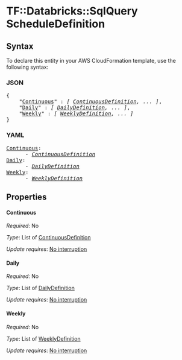 # TF::Databricks::SqlQuery ScheduleDefinition

## Syntax

To declare this entity in your AWS CloudFormation template, use the following syntax:

### JSON

<pre>
{
    "<a href="#continuous" title="Continuous">Continuous</a>" : <i>[ <a href="continuousdefinition.md">ContinuousDefinition</a>, ... ]</i>,
    "<a href="#daily" title="Daily">Daily</a>" : <i>[ <a href="dailydefinition.md">DailyDefinition</a>, ... ]</i>,
    "<a href="#weekly" title="Weekly">Weekly</a>" : <i>[ <a href="weeklydefinition.md">WeeklyDefinition</a>, ... ]</i>
}
</pre>

### YAML

<pre>
<a href="#continuous" title="Continuous">Continuous</a>: <i>
      - <a href="continuousdefinition.md">ContinuousDefinition</a></i>
<a href="#daily" title="Daily">Daily</a>: <i>
      - <a href="dailydefinition.md">DailyDefinition</a></i>
<a href="#weekly" title="Weekly">Weekly</a>: <i>
      - <a href="weeklydefinition.md">WeeklyDefinition</a></i>
</pre>

## Properties

#### Continuous

_Required_: No

_Type_: List of <a href="continuousdefinition.md">ContinuousDefinition</a>

_Update requires_: [No interruption](https://docs.aws.amazon.com/AWSCloudFormation/latest/UserGuide/using-cfn-updating-stacks-update-behaviors.html#update-no-interrupt)

#### Daily

_Required_: No

_Type_: List of <a href="dailydefinition.md">DailyDefinition</a>

_Update requires_: [No interruption](https://docs.aws.amazon.com/AWSCloudFormation/latest/UserGuide/using-cfn-updating-stacks-update-behaviors.html#update-no-interrupt)

#### Weekly

_Required_: No

_Type_: List of <a href="weeklydefinition.md">WeeklyDefinition</a>

_Update requires_: [No interruption](https://docs.aws.amazon.com/AWSCloudFormation/latest/UserGuide/using-cfn-updating-stacks-update-behaviors.html#update-no-interrupt)

